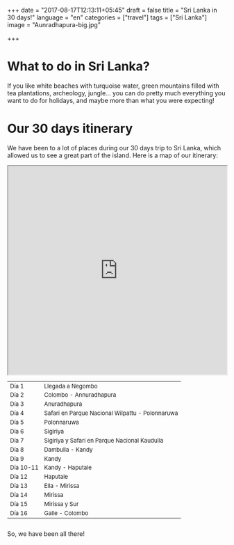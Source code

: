 +++
date = "2017-08-17T12:13:11+05:45"
draft = false
title = "Sri Lanka in 30 days!"
language = "en"
categories = ["travel"]
tags = ["Sri Lanka"]
image = "Aunradhapura-big.jpg"


+++

# What to do in Sri Lanka?

If you like white beaches with turquoise water, green mountains filled with tea plantations, archeology, jungle... you can do pretty much everything you want to do for holidays, and maybe more than what you were expecting!

# Our 30 days itinerary

We have been to a lot of places during our 30 days trip to Sri Lanka, which allowed us to see a great part of the island.
Here is a map of our itinerary:

<div class="col-sm-6" style="padding: 0">
	<iframe src="https://www.google.com/maps/d/embed?mid=1DjShSvY9BNbmccluxhQl1GrrAcU" height="480" style="position: relative; width: 100%; scrolling='no';"></iframe>
</div>
<div class="col-sm-6" style="max-height: 480px; overflow-y: auto; ">
	<table class="table table-hover table-striped" style="font-size: small;">
		<tbody>
		<tr><td class="column-1">Día 1</td><td class="column-2">Llegada a Negombo</td></tr>
		<tr><td class="column-1">Día 2</td><td class="column-2">Colombo - Annuradhapura</td></tr>
		<tr><td class="column-1">Día 3</td><td class="column-2">Anuradhapura</td></tr>
		<tr><td class="column-1">Día 4</td><td class="column-2">Safari en Parque Nacional Wilpattu - Polonnaruwa</td></tr>
		<tr><td class="column-1">Día 5</td><td class="column-2">Polonnaruwa</td></tr>
		<tr><td class="column-1">Día 6</td><td class="column-2">Sigiriya</td></tr>
		<tr><td class="column-1">Día 7</td><td class="column-2">Sigiriya y Safari en Parque Nacional Kaudulla</td></tr>
		<tr><td class="column-1">Día 8</td><td class="column-2">Dambulla - Kandy</td></tr>
		<tr><td class="column-1">Día 9</td><td class="column-2">Kandy</td></tr>
		<tr><td class="column-1">Día 10-11</td><td class="column-2">Kandy - Haputale</td></tr>
		<tr><td class="column-1">Día 12</td><td class="column-2">Haputale</td></tr>
		<tr><td class="column-1">Día 13</td><td class="column-2">Ella - Mirissa</td></tr>
		<tr><td class="column-1">Día 14</td><td class="column-2">Mirissa</td></tr>
		<tr><td class="column-1">Día 15</td><td class="column-2">Mirissa y Sur</td></tr>
		<tr><td class="column-1">Día 16</td><td class="column-2">Galle - Colombo</td></tr>
		</tbody>
	</table>
</div>	

So, we have been all there!